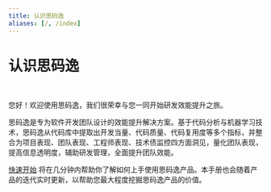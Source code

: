 ```yaml
---
title: 认识思码逸
aliases: [/, /index]
---
```


# 认识思码逸

<br />

您好！欢迎使用思码逸，我们很荣幸与您一同开始研发效能提升之旅。

思码逸是专为软件开发团队设计的效能提升解决方案。基于代码分析与机器学习技术，思码逸从代码库中提取出开发当量、代码质量、代码复用度等多个指标，并整合为项目表现、团队表现、工程师表现、技术债监控四方面洞见，量化团队表现，提高信息透明度，辅助研发管理，全面提升团队效能。

[快速开始](quick_start\overview.md) 将在几分钟内帮助你了解如何上手使用思码逸产品。本手册也会随着产品的迭代实时更新，以帮助您最大程度挖掘思码逸产品的价值。
